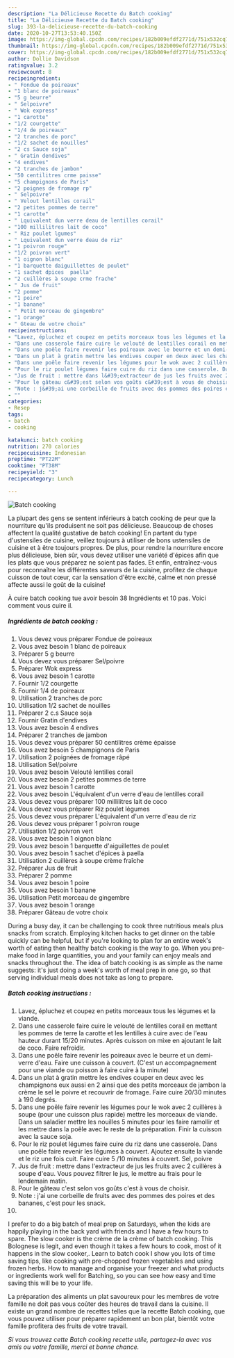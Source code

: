 ```yaml
---
description: "La Délicieuse Recette du Batch cooking"
title: "La Délicieuse Recette du Batch cooking"
slug: 393-la-delicieuse-recette-du-batch-cooking
date: 2020-10-27T13:53:40.150Z
image: https://img-global.cpcdn.com/recipes/182b009efdf2771d/751x532cq70/batch-cooking-photo-principale-de-la-recette.jpg
thumbnail: https://img-global.cpcdn.com/recipes/182b009efdf2771d/751x532cq70/batch-cooking-photo-principale-de-la-recette.jpg
cover: https://img-global.cpcdn.com/recipes/182b009efdf2771d/751x532cq70/batch-cooking-photo-principale-de-la-recette.jpg
author: Dollie Davidson
ratingvalue: 3.2
reviewcount: 8
recipeingredient:
- " Fondue de poireaux"
- "1 blanc de poireaux"
- "5 g beurre"
- " Selpoivre"
- " Wok express"
- "1 carotte"
- "1/2 courgette"
- "1/4 de poireaux"
- "2 tranches de porc"
- "1/2 sachet de nouilles"
- "2 cs Sauce soja"
- " Gratin dendives"
- "4 endives"
- "2 tranches de jambon"
- "50 centilitres crme paisse"
- "5 champignons de Paris"
- "2 poignes de fromage rp"
- " Selpoivre"
- " Velout lentilles corail"
- "2 petites pommes de terre"
- "1 carotte"
- " Lquivalent dun verre deau de lentilles corail"
- "100 millilitres lait de coco"
- " Riz poulet lgumes"
- " Lquivalent dun verre deau de riz"
- "1 poivron rouge"
- "1/2 poivron vert"
- "1 oignon blanc"
- "1 barquette daiguillettes de poulet"
- "1 sachet dpices  paella"
- "2 cuillères à soupe crme frache"
- " Jus de fruit"
- "2 pomme"
- "1 poire"
- "1 banane"
- " Petit morceau de gingembre"
- "1 orange"
- " Gteau de votre choix"
recipeinstructions:
- "Lavez, épluchez et coupez en petits morceaux tous les légumes et la viande."
- "Dans une casserole faire cuire le velouté de lentilles corail en mettant les pommes de terre la carotte et les lentilles à cuire avec de l&#39;eau hauteur durant 15/20 minutes. Après cuisson on mixe en ajoutant le lait de coco. Faire refroidir."
- "Dans une poêle faire revenir les poireaux avec le beurre et un demi-verre d&#39;eau. Faire une cuisson à couvert. (C&#39;est un accompagnement pour une viande ou poisson à faire cuire à la minute)"
- "Dans un plat à gratin mettre les endives couper en deux avec les champignons eux aussi en 2 ainsi que des petits morceaux de jambon la crème le sel le poivre et recouvrir de fromage. Faire cuire 20/30 minutes à 190 degrés."
- "Dans une poêle faire revenir les légumes pour le wok avec 2 cuillères à soupe (pour une cuisson plus rapide) mettre les morceaux de viande. Dans un saladier mettre les nouilles 5 minutes pour les faire ramollir et les mettre dans la poêle avec le reste de la préparation. Finir la cuisson avec la sauce soja."
- "Pour le riz poulet légumes faire cuire du riz dans une casserole. Dans une poêle faire revenir les légumes à couvert. Ajoutez ensuite la viande et le riz une fois cuit. Faire cuire 5 /10 minutes à couvert. Sel, poivre"
- "Jus de fruit : mettre dans l&#39;extracteur de jus les fruits avec 2 cuillères à soupe d&#39;eau. Vous pouvez filtrer le jus, le mettre au frais pour le lendemain matin."
- "Pour le gâteau c&#39;est selon vos goûts c&#39;est à vous de choisir."
- "Note : j&#39;ai une corbeille de fruits avec des pommes des poires et des bananes, c&#39;est pour les snack."
- ""
categories:
- Resep
tags:
- batch
- cooking

katakunci: batch cooking 
nutrition: 270 calories
recipecuisine: Indonesian
preptime: "PT22M"
cooktime: "PT38M"
recipeyield: "3"
recipecategory: Lunch

---
```



![Batch cooking](https://img-global.cpcdn.com/recipes/182b009efdf2771d/751x532cq70/batch-cooking-photo-principale-de-la-recette.jpg)

La plupart des gens se sentent inférieurs à batch cooking de peur que la nourriture qu'ils produisent ne soit pas délicieuse. Beaucoup de choses affectent la qualité gustative de batch cooking! En partant du type d'ustensiles de cuisine, veillez toujours à utiliser de bons ustensiles de cuisine et à être toujours propres. De plus, pour rendre la nourriture encore plus délicieuse, bien sûr, vous devez utiliser une variété d'épices afin que les plats que vous préparez ne soient pas fades. Et enfin, entraînez-vous pour reconnaître les différentes saveurs de la cuisine, profitez de chaque cuisson de tout cœur, car la sensation d'être excité, calme et non pressé affecte aussi le goût de la cuisine!

<!--inarticleads1-->

À cuire batch cooking tue avoir besoin 38 Ingrédients et 10 pas. Voici comment vous cuire il.

##### Ingrédients de batch cooking :

1. Vous devez vous préparer  Fondue de poireaux
1. Vous avez besoin 1 blanc de poireaux
1. Préparer 5 g beurre
1. Vous devez vous préparer  Sel/poivre
1. Préparer  Wok express
1. Vous avez besoin 1 carotte
1. Fournir 1/2 courgette
1. Fournir 1/4 de poireaux
1. Utilisation 2 tranches de porc
1. Utilisation 1/2 sachet de nouilles
1. Préparer 2 c.s Sauce soja
1. Fournir  Gratin d&#39;endives
1. Vous avez besoin 4 endives
1. Préparer 2 tranches de jambon
1. Vous devez vous préparer 50 centilitres crème épaisse
1. Vous avez besoin 5 champignons de Paris
1. Utilisation 2 poignées de fromage râpé
1. Utilisation  Sel/poivre
1. Vous avez besoin  Velouté lentilles corail
1. Vous avez besoin 2 petites pommes de terre
1. Vous avez besoin 1 carotte
1. Vous avez besoin  L&#39;équivalent d&#39;un verre d&#39;eau de lentilles corail
1. Vous devez vous préparer 100 millilitres lait de coco
1. Vous devez vous préparer  Riz poulet légumes
1. Vous devez vous préparer  L&#39;équivalent d&#39;un verre d&#39;eau de riz
1. Vous devez vous préparer 1 poivron rouge
1. Utilisation 1/2 poivron vert
1. Vous avez besoin 1 oignon blanc
1. Vous avez besoin 1 barquette d&#39;aiguillettes de poulet
1. Vous avez besoin 1 sachet d&#39;épices à paella
1. Utilisation 2 cuillères à soupe crème fraîche
1. Préparer  Jus de fruit
1. Préparer 2 pomme
1. Vous avez besoin 1 poire
1. Vous avez besoin 1 banane
1. Utilisation  Petit morceau de gingembre
1. Vous avez besoin 1 orange
1. Préparer  Gâteau de votre choix


During a busy day, it can be challenging to cook three nutritious meals plus snacks from scratch. Employing kitchen hacks to get dinner on the table quickly can be helpful, but if you&#39;re looking to plan for an entire week&#39;s worth of eating then healthy batch cooking is the way to go. When you pre-make food in large quantities, you and your family can enjoy meals and snacks throughout the. The idea of batch cooking is as simple as the name suggests: it&#39;s just doing a week&#39;s worth of meal prep in one go, so that serving individual meals does not take as long to prepare. 

<!--inarticleads2-->

##### Batch cooking instructions :

1. Lavez, épluchez et coupez en petits morceaux tous les légumes et la viande.
1. Dans une casserole faire cuire le velouté de lentilles corail en mettant les pommes de terre la carotte et les lentilles à cuire avec de l&#39;eau hauteur durant 15/20 minutes. Après cuisson on mixe en ajoutant le lait de coco. Faire refroidir.
1. Dans une poêle faire revenir les poireaux avec le beurre et un demi-verre d&#39;eau. Faire une cuisson à couvert. (C&#39;est un accompagnement pour une viande ou poisson à faire cuire à la minute)
1. Dans un plat à gratin mettre les endives couper en deux avec les champignons eux aussi en 2 ainsi que des petits morceaux de jambon la crème le sel le poivre et recouvrir de fromage. Faire cuire 20/30 minutes à 190 degrés.
1. Dans une poêle faire revenir les légumes pour le wok avec 2 cuillères à soupe (pour une cuisson plus rapide) mettre les morceaux de viande. Dans un saladier mettre les nouilles 5 minutes pour les faire ramollir et les mettre dans la poêle avec le reste de la préparation. Finir la cuisson avec la sauce soja.
1. Pour le riz poulet légumes faire cuire du riz dans une casserole. Dans une poêle faire revenir les légumes à couvert. Ajoutez ensuite la viande et le riz une fois cuit. Faire cuire 5 /10 minutes à couvert. Sel, poivre
1. Jus de fruit : mettre dans l&#39;extracteur de jus les fruits avec 2 cuillères à soupe d&#39;eau. Vous pouvez filtrer le jus, le mettre au frais pour le lendemain matin.
1. Pour le gâteau c&#39;est selon vos goûts c&#39;est à vous de choisir.
1. Note : j&#39;ai une corbeille de fruits avec des pommes des poires et des bananes, c&#39;est pour les snack.
1. 


I prefer to do a big batch of meal prep on Saturdays, when the kids are happily playing in the back yard with friends and I have a few hours to spare. The slow cooker is the crème de la crème of batch cooking. This Bolognese is legit, and even though it takes a few hours to cook, most of it happens in the slow cooker,. Learn to batch cook I show you lots of time saving tips, like cooking with pre-chopped frozen vegetables and using frozen herbs. How to manage and organise your freezer and what products or ingredients work well for Batching, so you can see how easy and time saving this will be to your life. 

<!--inarticleads1-->

<p>
La préparation des aliments un plat savoureux pour les membres de votre famille ne doit pas vous coûter des heures de travail dans la cuisine. Il existe un grand nombre de recettes telles que la recette Batch cooking, que vous pouvez utiliser pour préparer rapidement un bon plat, bientôt votre famille profitera des fruits de votre travail.
</p>

<p>
<i>Si vous trouvez cette Batch cooking recette utile, partagez-la avec vos amis ou votre famille, merci et bonne chance.</i>
</p>
